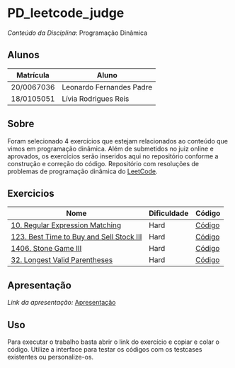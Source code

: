 # PD_leetcode_judge

*Conteúdo da Disciplina*: Programação Dinâmica<br>

## Alunos
|Matrícula | Aluno |
| -- | -- |
| 20/0067036  |  Leonardo Fernandes Padre |
| 18/0105051  |  Lívia Rodrigues Reis |

## Sobre
Foram selecionado 4 exercícios que estejam relacionados ao conteúdo que vimos em programação dinâmica. Além de submetidos no juiz online e aprovados, os exercícios serão inseridos aqui no repositório conforme a construção e correção do código.
Repositório com resoluções de problemas de programação dinâmica do [LeetCode](https://leetcode.com/).

## Exercicios
|Nome | Dificuldade | Código |
| -- | -- | -- |
| [10. Regular Expression Matching](https://leetcode.com/problems/regular-expression-matching/description/) | Hard | [Código](./exercises/10_Hard/10_RegularExpressionMatching.cpp) |
| [123. Best Time to Buy and Sell Stock III](https://leetcode.com/problems/best-time-to-buy-and-sell-stock-iii/description/) | Hard | [Código](./exercises/123_Hard/123_BestTimetoBuyandSellStockIII.cpp) |
| [1406. Stone Game III](https://leetcode.com/problems/stone-game-iii/description/) | Hard | [Código](./exercises/1406_Hard/1406_StoneGameIII.cpp) |
| [32. Longest Valid Parentheses](https://leetcode.com/problems/longest-valid-parentheses/description/) | Hard | [Código](./exercises/32_Hard/32_LongestValidParentheses.cppp) |

## Apresentação
*Link da apresentação:* [Apresentação](https://youtu.be/gRcaq24aYTk)

## Uso
Para executar o trabalho basta abrir o link do exercício e copiar e colar o código. Utilize a interface para testar os códigos com os testcases existentes ou personalize-os.
